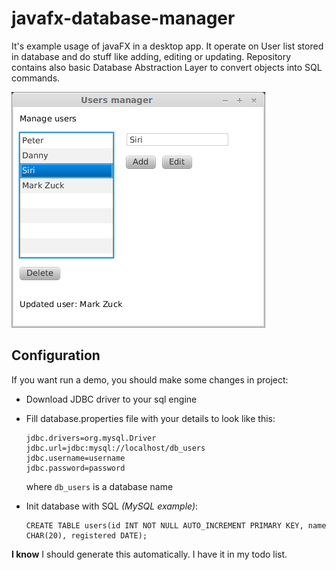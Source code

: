 javafx-database-manager
=======================

It's example usage of javaFX in a desktop app. 
It operate on User list stored in database and do stuff like adding, editing or updating.
Repository contains also basic Database Abstraction Layer to convert objects into SQL commands.

![screen](screen.png)

## Configuration
If you want run a demo, you should make some changes in project:

* Download JDBC driver to your sql engine
* Fill database.properties file with your details to look like this:
    
    ```
    jdbc.drivers=org.mysql.Driver
    jdbc.url=jdbc:mysql://localhost/db_users
    jdbc.username=username
    jdbc.password=password
    ```
    
    where `db_users` is a database name

* Init database with SQL _(MySQL example)_:
    ``` 
    CREATE TABLE users(id INT NOT NULL AUTO_INCREMENT PRIMARY KEY, name CHAR(20), registered DATE);
    ``` 
**I know** I should generate this automatically. I have it in my todo list.


